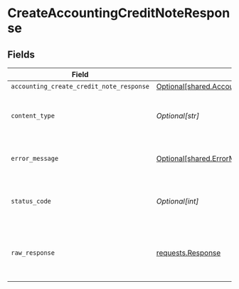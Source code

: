 # CreateAccountingCreditNoteResponse


## Fields

| Field                                                                                                                | Type                                                                                                                 | Required                                                                                                             | Description                                                                                                          |
| -------------------------------------------------------------------------------------------------------------------- | -------------------------------------------------------------------------------------------------------------------- | -------------------------------------------------------------------------------------------------------------------- | -------------------------------------------------------------------------------------------------------------------- |
| `accounting_create_credit_note_response`                                                                             | [Optional[shared.AccountingCreateCreditNoteResponse]](undefined/models/shared/accountingcreatecreditnoteresponse.md) | :heavy_minus_sign:                                                                                                   | Success                                                                                                              |
| `content_type`                                                                                                       | *Optional[str]*                                                                                                      | :heavy_check_mark:                                                                                                   | HTTP response content type for this operation                                                                        |
| `error_message`                                                                                                      | [Optional[shared.ErrorMessage]](undefined/models/shared/errormessage.md)                                             | :heavy_minus_sign:                                                                                                   | The request made is not valid.                                                                                       |
| `status_code`                                                                                                        | *Optional[int]*                                                                                                      | :heavy_check_mark:                                                                                                   | HTTP response status code for this operation                                                                         |
| `raw_response`                                                                                                       | [requests.Response](https://requests.readthedocs.io/en/latest/api/#requests.Response)                                | :heavy_minus_sign:                                                                                                   | Raw HTTP response; suitable for custom response parsing                                                              |